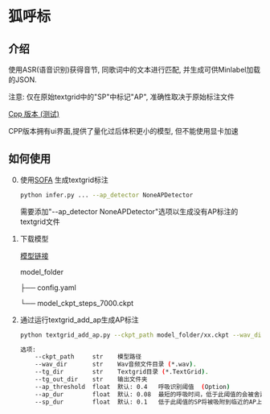 # 狐呼标

## 介绍

使用ASR(语音识别)获得音节, 同歌词中的文本进行匹配, 并生成可供Minlabel加载的JSON.

注意: 仅在原始textgrid中的"SP"中标记"AP", 准确性取决于原始标注文件

[Cpp 版本 (测试)](https://github.com/openvpi/dataset-tools/releases/tag/20240617.01)

CPP版本拥有ui界面,提供了量化过后体积更小的模型, 但不能使用显卡加速

## 如何使用

0. 使用[SOFA](https://github.com/qiuqiao/SOFA) 生成textgrid标注
    ```bash
    python infer.py ... --ap_detector NoneAPDetector
    ```
   需要添加"--ap_detector NoneAPDetector"选项以生成没有AP标注的textgrid文件
        
1. 下载模型

   [模型链接](https://github.com/autumn-DL/FoxBreatheLabeler/releases/latest)
   
   model_folder

     ├── config.yaml

     └── model_ckpt_steps_7000.ckpt

2.  通过运行textgrid_add_ap生成AP标注
    ```bash
    python textgrid_add_ap.py --ckpt_path model_folder/xx.ckpt --wav_dir wav_dir --tg_dir tg_dir --tg_out_dir tg_out_dir
    
    选项:
        --ckpt_path     str    模型路径
        --wav_dir       str    Wav音频文件目录 (*.wav).
        --tg_dir        str    Textgrid目录 (*.TextGrid).
        --tg_out_dir    str    输出文件夹
        --ap_threshold  float  默认: 0.4   呼吸识别阈值  (Option)
        --ap_dur        float  默认: 0.08  最短的呼吸时间，低于此阈值的会被舍弃, 以秒为单位. (Option)
        --sp_dur        float  默认: 0.1   低于此阈值的SP将被吸附到临近的AP上, 以秒为单位.   (Option)
    ```